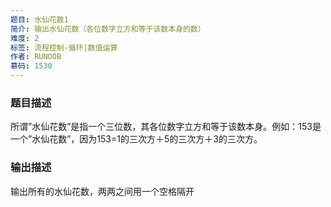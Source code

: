```yaml
---
题目: 水仙花数1
简介: 输出水仙花数（各位数字立方和等于该数本身的数）
难度: 2
标签: 流程控制-循环|数值运算
作者: RUNOOB
慕码: 1530
---
```


### 题目描述

所谓”水仙花数”是指一个三位数，其各位数字立方和等于该数本身。例如：153是一个”水仙花数”，因为153=1的三次方＋5的三次方＋3的三次方。

### 输出描述

输出所有的水仙花数，两两之间用一个空格隔开
